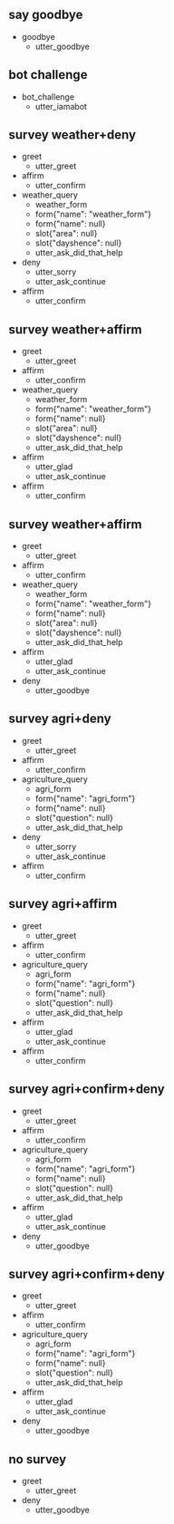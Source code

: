 ## say goodbye
* goodbye
  - utter_goodbye

## bot challenge
* bot_challenge
  - utter_iamabot

## survey weather+deny
* greet
    - utter_greet
* affirm
    - utter_confirm
* weather_query
    - weather_form
    - form{"name": "weather_form"}
    - form{"name": null}
    - slot{"area": null}
    - slot{"dayshence": null}
    - utter_ask_did_that_help
* deny
    - utter_sorry
    - utter_ask_continue
* affirm
    - utter_confirm

## survey weather+affirm
* greet
    - utter_greet
* affirm
    - utter_confirm
* weather_query
    - weather_form
    - form{"name": "weather_form"}
    - form{"name": null}
    - slot{"area": null}
    - slot{"dayshence": null}
    - utter_ask_did_that_help
* affirm
    - utter_glad
    - utter_ask_continue
* affirm
    - utter_confirm

## survey weather+affirm
* greet
    - utter_greet
* affirm
    - utter_confirm
* weather_query
    - weather_form
    - form{"name": "weather_form"}
    - form{"name": null}
    - slot{"area": null}
    - slot{"dayshence": null}
    - utter_ask_did_that_help
* affirm
    - utter_glad
    - utter_ask_continue
* deny
    - utter_goodbye


## survey agri+deny
* greet
    - utter_greet
* affirm
    - utter_confirm
* agriculture_query
    - agri_form
    - form{"name": "agri_form"}
    - form{"name": null}
    - slot{"question": null}
    - utter_ask_did_that_help
* deny
    - utter_sorry
    - utter_ask_continue
* affirm
    - utter_confirm

## survey agri+affirm
* greet
    - utter_greet
* affirm
    - utter_confirm
* agriculture_query
    - agri_form
    - form{"name": "agri_form"}
    - form{"name": null}
    - slot{"question": null}
    - utter_ask_did_that_help
* affirm
    - utter_glad
    - utter_ask_continue
* affirm
    - utter_confirm

## survey agri+confirm+deny
* greet
    - utter_greet
* affirm
    - utter_confirm
* agriculture_query
    - agri_form
    - form{"name": "agri_form"}
    - form{"name": null}
    - slot{"question": null}
    - utter_ask_did_that_help
* affirm
    - utter_glad
    - utter_ask_continue
* deny
    - utter_goodbye

## survey agri+confirm+deny
* greet
    - utter_greet
* affirm
    - utter_confirm
* agriculture_query
    - agri_form
    - form{"name": "agri_form"}
    - form{"name": null}
    - slot{"question": null}
    - utter_ask_did_that_help
* affirm
    - utter_glad
    - utter_ask_continue
* deny
    - utter_goodbye



## no survey
* greet
    - utter_greet
* deny
    - utter_goodbye